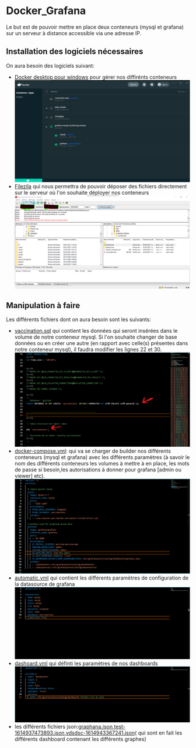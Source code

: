 # Docker_Grafana

Le but est de pouvoir mettre en place deux conteneurs (mysql et grafana) sur un serveur à distance accessible via une adresse IP.

## Installation des logiciels nécessaires

On aura besoin des logiciels suivant:
- [Docker desktop pour windows](https://www.docker.com/products/docker-desktop) pour gérer nos diffirénts conteneurs
![image](/Images/Graphana.png)
- [Filezila](https://filezilla-project.org/) qui nous permettra de pouvoir déposer des fichiers directement sur le serveur où l'on souhaite déployer nos conteneurs
![image](/Images/Filezila.png)

## Manipulation à faire

Les différents fichiers dont on aura besoin sont les suivants:

- [vaccination.sql](/vaccination.sql) qui contient les données qui seront insérées dans le volume de notre conteneur mysql. Si l'on souhaite changer de base données ou en créer  une autre (en rapport avec celle(s) présentes dans notre conteneur mysql), il faudra modifier les lignes 22 et 30.
![image](/Images/vaccination.png) 
- [docker-compose.yml](/docker-compose.yml): qui va se charger de builder nos différents conteneurs (mysql et grafana) avec les différents paramètres (à savoir le nom des différents conteneurs les volumes à mettre à en place, les mots de passe si besoin,les autorisations à donner pour grafana [admin ou viewer] etc).
![image](/Images/Docker-compose.png)
- [automatic.yml](/datasources/automatic.yml) qui contient les différents paramètres de configuration de la datasource de grafana 
![image](/Images/automatic.png)
- [dashoard.yml](/dashbords/dashboard.yml) qui définti les paramètres de nos dashboards
![image](/Images/dashboard-config.png)
- les différents fichiers json:[graphana.json](/dashboards/grafana.json),[test-1614937473893.json](/dashboards/test-1614937473893.json),[vdsdsc-1614943367241.json](/dashboards/vdsdsc-1614943367241.json)( qui sont en fait les différents dashboard contenant les différents graphes)


